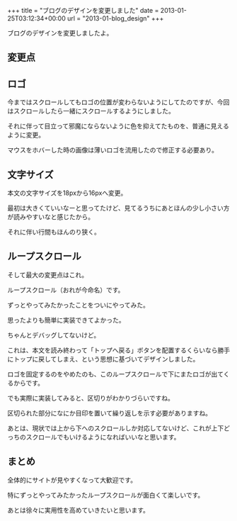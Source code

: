 +++
title = "ブログのデザインを変更しました"
date = 2013-01-25T03:12:34+00:00
url = "2013-01-blog_design"
+++

ブログのデザインを変更しましたよ。

## 変更点

## ロゴ

今まではスクロールしてもロゴの位置が変わらないようにしてたのですが、今回はスクロールしたら一緒にスクロールするようにしました。

それに伴って目立って邪魔にならないように色を抑えてたものを、普通に見えるように変更。

マウスをホバーした時の画像は薄いロゴを流用したので修正する必要あり。

## 文字サイズ

本文の文字サイズを18pxから16pxへ変更。

最初は大きくていいなーと思ってたけど、見てるうちにあとほんの少し小さい方が読みやすいなと感じたから。

それに伴い行間もほんのり狭く。

## ループスクロール

そして最大の変更点はこれ。

ループスクロール（おれが今命名）です。

ずっとやってみたかったことをついにやってみた。

思ったよりも簡単に実装できてよかった。

ちゃんとデバッグしてないけど。

これは、本文を読み終わって「トップへ戻る」ボタンを配置するくらいなら勝手にトップに戻してしまえ、という思想に基づいてデザインしました。

ロゴを固定するのをやめたのも、このループスクロールで下にまたロゴが出てくるからです。

でも実際に実装してみると、区切りがわかりづらいですね。

区切られた部分になにか目印を置いて繰り返しを示す必要がありますね。

あとは、現状では上から下へのスクロールしか対応してないけど、これが上下どっちのスクロールでもいけるようになればいいなと思います。

## まとめ

全体的にサイトが見やすくなって大歓迎です。

特にずっとやってみたかったループスクロールが面白くて楽しいです。

あとは徐々に実用性を高めていきたいと思います。